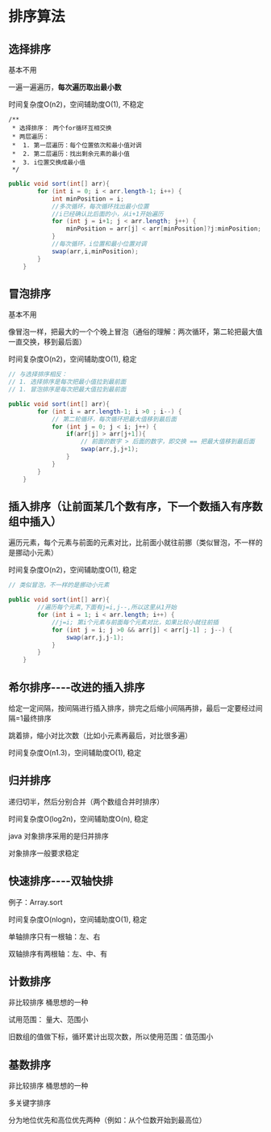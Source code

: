 # 排序算法

## 选择排序

基本不用

一遍一遍遍历，**每次遍历取出最小数**

时间复杂度O(n2)，空间辅助度O(1),  不稳定

```
/**
 * 选择排序： 两个for循环互相交换
 * 两层遍历：
 *  1. 第一层遍历：每个位置依次和最小值对调
 *  2. 第二层遍历：找出剩余元素的最小值
 *  3. i位置交换成最小值
 */
```

```java
public void sort(int[] arr){
        for (int i = 0; i < arr.length-1; i++) {
            int minPosition = i;
            //多次循环，每次循环找出最小位置
            //i已经确认比后面的小，从i+1开始遍历
            for (int j = i+1; j < arr.length; j++) {
                minPosition = arr[j] < arr[minPosition]?j:minPosition;
            }
            //每次循环，i位置和最小位置对调
            swap(arr,i,minPosition);
        }
    }
```





## 冒泡排序

基本不用

像冒泡一样，把最大的一个个晚上冒泡（通俗的理解：两次循环，第二轮把最大值一直交换，移到最后面）

时间复杂度O(n2)，空间辅助度O(1),  稳定

```java
// 与选择排序相反：
// 1. 选择排序是每次把最小值拉到最前面 
// 1. 冒泡排序是每次把最大值拉到最前面 

public void sort(int[] arr){
        for (int i = arr.length-1; i >0 ; i--) {
            // 第二轮循环，每次循环把最大值移到最后面
            for (int j = 0; j < i; j++) {
                if(arr[j] > arr[j+1]){
                    // 前面的数字 > 后面的数字，即交换 == 把最大值移到最后面
                    swap(arr,j,j+1);
                }
            }
        }
    }
```





## 插入排序（让前面某几个数有序，下一个数插入有序数组中插入）

遍历元素，每个元素与前面的元素对比，比前面小就往前挪（类似冒泡，不一样的是挪动小元素）

时间复杂度O(n2)，空间辅助度O(1),  稳定

```java
// 类似冒泡，不一样的是挪动小元素

public void sort(int[] arr){
        //遍历每个元素,下面有j=i,j--,所以这里从1开始
        for (int i = 1; i < arr.length; i++) {
            //j=i; 第i个元素与前面每个元素对比，如果比较小就往前插
            for (int j = i; j >0 && arr[j] < arr[j-1] ; j--) {
                swap(arr,j,j-1);
            }
        }
    }
```





## 希尔排序----改进的插入排序

给定一定间隔，按间隔进行插入排序，排完之后缩小间隔再排，最后一定要经过间隔=1最终排序

跳着排，缩小对比次数（比如小元素再最后，对比很多遍）

时间复杂度O(n1.3)，空间辅助度O(1),  稳定



## 归并排序

递归切半，然后分别合并（两个数组合并时排序）

时间复杂度O(log2n)，空间辅助度O(n),  稳定

java 对象排序采用的是归并排序

对象排序一般要求稳定



## 快速排序----双轴快排

例子：Array.sort

时间复杂度O(nlogn)，空间辅助度O(1),  稳定

单轴排序只有一根轴：左、右

双轴排序有两根轴：左、中、有



## 计数排序

非比较排序    桶思想的一种

试用范围： 量大、范围小

旧数组的值做下标，循环累计出现次数，所以使用范围：值范围小



## 基数排序

非比较排序    桶思想的一种

多关键字排序

分为地位优先和高位优先两种（例如：从个位数开始到最高位）